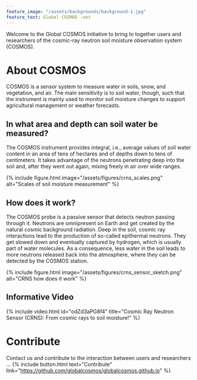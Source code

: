 ```yaml
---
feature_image: "/assets/backgrounds/background-1.jpg"
feature_text: Global COSMOS .net
---
```


Welcome to the Global COSMOS initiative to bring to together users and researchers
of the cosmic-ray neutron soil moisture observation system (COSMOS).

# About COSMOS

COSMOS is a sensor system to measure water in soils, snow, and vegetation, and air. The main sensitivity is to soil water, though, such that the instrument is mainly used to monitor soil moisture changes to support agricultural management or weather forecasts.

## In what area and depth can soil water be measured?

The COSMOS instrument provides integral, i.e., average values of soil water content in an area of tens of hectares and of depths down to tens of centimeters. It takes advantage of the neutrons penetrating deep into the soil and, after they went out again, mixing freely in air over wide ranges.

{% include figure.html image="/assets/figures/crns_scales.png" alt="Scales of soil moisture measurement" %}

## How does it work?

The COSMOS probe is a passive sensor that detects neutron passing through it. Neutrons are omnipresent on Earth and get created by the natural cosmic background radiation. Deep in the soil, cosmic ray interactions lead to the production of so-called epithermal neutrons. They get slowed down and eventually captured by hydrogen, which is usually part of water molecules. As a consequence, less water in the soil leads to more neutrons released back into the atmosphere, where they can be detected by the COSMOS station.

{% include figure.html image="/assets/figures/crns_sensor_sketch.png" alt="CRNS how does it work" %}

## Informative Video

{% include video.html id="odZd3aPG8f4" title="Cosmic Ray Neutron Sensor (CRNS): From cosmic rays to soil moisture!" %}

# Contribute

Contact us and contribute to the interaction between users and researchers ...
{% include button.html text="Contribute" link="https://github.com/globalcosmos/globalcosmos.github.io" %}
